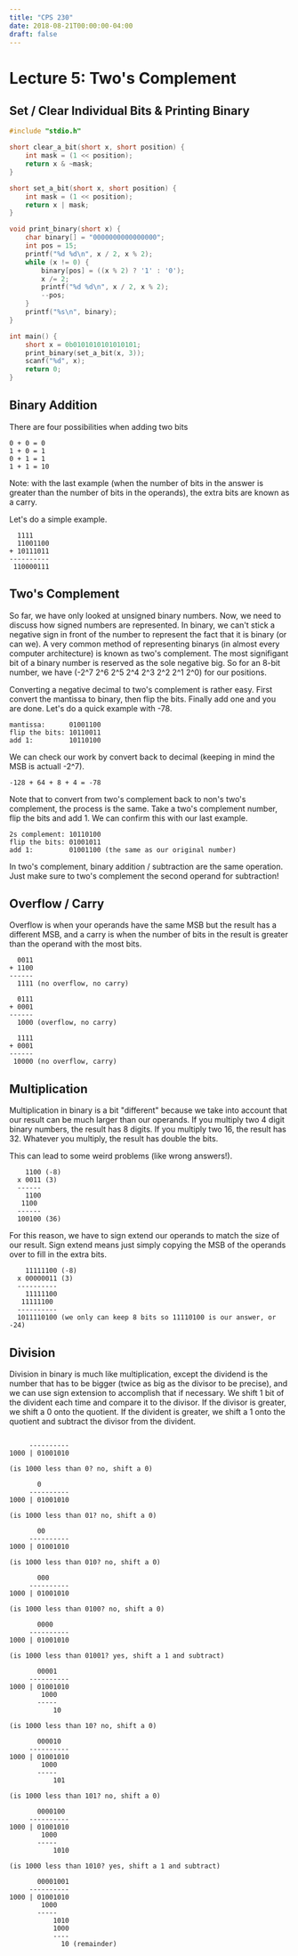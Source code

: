 ```yaml
---
title: "CPS 230"
date: 2018-08-21T00:00:00-04:00
draft: false
---
```


# Lecture 5: Two's Complement
## Set / Clear Individual Bits & Printing Binary

``` c
#include "stdio.h"

short clear_a_bit(short x, short position) {
	int mask = (1 << position);
	return x & ~mask;
}

short set_a_bit(short x, short position) {
	int mask = (1 << position);
	return x | mask;
}

void print_binary(short x) {
	char binary[] = "0000000000000000";
	int pos = 15;
	printf("%d %d\n", x / 2, x % 2);
	while (x != 0) {
		binary[pos] = ((x % 2) ? '1' : '0');
		x /= 2;
		printf("%d %d\n", x / 2, x % 2);
		--pos;
	}
	printf("%s\n", binary);
}

int main() {
	short x = 0b0101010101010101;
	print_binary(set_a_bit(x, 3));
	scanf("%d", x);
	return 0;
}
```

## Binary Addition

There are four possibilities when adding two bits

```text
0 + 0 = 0
1 + 0 = 1
0 + 1 = 1
1 + 1 = 10
```

Note: with the last example (when the number of bits in the answer is greater than the number of bits in the operands), the extra bits are known as a carry.

Let's do a simple example.

```text
  1111
  11001100
+ 10111011
----------
 110000111 
```

## Two's Complement

So far, we have only looked at unsigned binary numbers.  Now, we need to discuss how signed numbers are represented.  In binary, we can't stick a negative sign in front of the number to represent the fact that it is binary (or can we).  A very common method of representing binarys (in almost every computer architecture) is known as two's complement.  The most signifigant bit of a binary number is reserved as the sole negative big.  So for an 8-bit number, we have (-2^7 2^6 2^5 2^4 2^3 2^2 2^1 2^0) for our positions.

Converting a negative decimal to two's complement is rather easy.  First convert the mantissa to binary, then flip the bits.  Finally add one and you are done.  Let's do a quick example with -78.

``` text
mantissa:      01001100
flip the bits: 10110011
add 1:         10110100
```

We can check our work by convert back to decimal (keeping in mind the MSB is actuall -2^7).

``` text
-128 + 64 + 8 + 4 = -78
```

Note that to convert from two's complement back to non's two's complement, the process is the same.  Take a two's complement number, flip the bits and add 1.  We can confirm this with our last example.

``` text
2s complement: 10110100
flip the bits: 01001011
add 1:         01001100 (the same as our original number)
```

In two's complement, binary addition / subtraction are the same operation.  Just make sure to two's complement the second operand for subtraction!

## Overflow / Carry

Overflow is when your operands have the same MSB but the result has a different MSB, and a carry is when the number of bits in the result is greater than the operand with the most bits.

``` text
  0011
+ 1100
------
  1111 (no overflow, no carry)

  0111
+ 0001
------
  1000 (overflow, no carry)

  1111
+ 0001
------
 10000 (no overflow, carry)
```

## Multiplication

Multiplication in binary is a bit "different" because we take into account that our result can be much larger than our operands.  If you multiply two 4 digit binary numbers, the result has 8 digits.  If you multiply two 16, the result has 32.  Whatever you multiply, the result has double the bits.

This can lead to some weird problems (like wrong answers!).

``` text
    1100 (-8)
  x 0011 (3)
  ------
    1100
   1100
  ------
  100100 (36)
```

For this reason, we have to sign extend our operands to match the size of our result.  Sign extend means just simply copying the MSB of the operands over to fill in the extra bits.

``` text
    11111100 (-8)
  x 00000011 (3)
  ----------
    11111100
   11111100
  ----------
  1011110100 (we only can keep 8 bits so 11110100 is our answer, or -24)
```

## Division

Division in binary is much like multiplication, except the dividend is the number that has to be bigger (twice as big as the divisor to be precise), and we can use sign extension to accomplish that if necessary.  We shift 1 bit of the divident each time and compare it to the divisor.  If the divisor is greater, we shift a 0 onto the quotient.  If the divident is greater, we shift a 1 onto the quotient and subtract the divisor from the divident.

``` text

     ----------
1000 | 01001010

(is 1000 less than 0? no, shift a 0)

       0
     ----------
1000 | 01001010

(is 1000 less than 01? no, shift a 0)

       00
     ----------
1000 | 01001010

(is 1000 less than 010? no, shift a 0)

       000
     ----------
1000 | 01001010

(is 1000 less than 0100? no, shift a 0)

       0000
     ----------
1000 | 01001010

(is 1000 less than 01001? yes, shift a 1 and subtract)

       00001
     ----------
1000 | 01001010
        1000
       -----
           10

(is 1000 less than 10? no, shift a 0)

       000010
     ----------
1000 | 01001010
        1000
       -----
           101

(is 1000 less than 101? no, shift a 0)

       0000100
     ----------
1000 | 01001010
        1000
       -----
           1010

(is 1000 less than 1010? yes, shift a 1 and subtract)

       00001001
     ----------
1000 | 01001010
        1000
       -----
           1010
           1000
           ----
             10 (remainder)
```